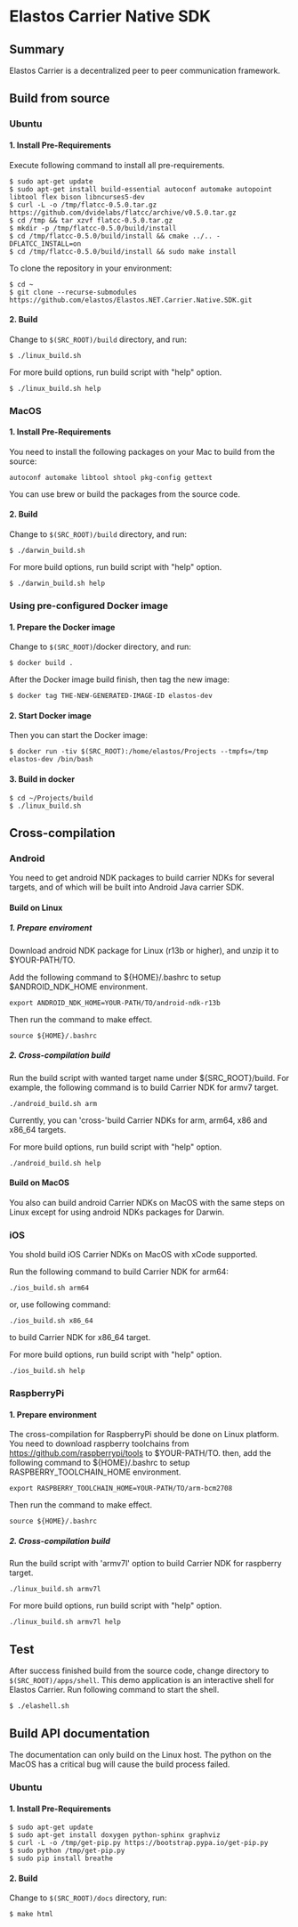 # Elastos Carrier Native SDK

## Summary

Elastos Carrier is a decentralized peer to peer communication framework.

## Build from source

### Ubuntu

#### 1. Install Pre-Requirements

Execute following command to install all pre-requirements.

```shell
$ sudo apt-get update
$ sudo apt-get install build-essential autoconf automake autopoint libtool flex bison libncurses5-dev
$ curl -L -o /tmp/flatcc-0.5.0.tar.gz https://github.com/dvidelabs/flatcc/archive/v0.5.0.tar.gz
$ cd /tmp && tar xzvf flatcc-0.5.0.tar.gz
$ mkdir -p /tmp/flatcc-0.5.0/build/install
$ cd /tmp/flatcc-0.5.0/build/install && cmake ../.. -DFLATCC_INSTALL=on
$ cd /tmp/flatcc-0.5.0/build/install && sudo make install
```

To clone the repository in your environment:
```shell
$ cd ~
$ git clone --recurse-submodules https://github.com/elastos/Elastos.NET.Carrier.Native.SDK.git
```
#### 2. Build

Change to `$(SRC_ROOT)/build` directory, and run:

```shell
$ ./linux_build.sh
```

For more build options, run build script with "help" option.

```shell
$ ./linux_build.sh help
```

### MacOS

#### 1. Install Pre-Requirements

You need to install the following packages on your Mac to build from the source:

```shell
autoconf automake libtool shtool pkg-config gettext
```

You can use brew or build the packages from the source code.

#### 2. Build

Change to `$(SRC_ROOT)/build` directory, and run:

```shell
$ ./darwin_build.sh
```

For more build options, run build script with "help" option.

```shell
$ ./darwin_build.sh help
```

### Using pre-configured Docker image

#### 1. Prepare the Docker image

Change to `$(SRC_ROOT)`/docker directory, and run:

```shell
$ docker build .
```

After the Docker image build finish, then tag the new image:

```shell
$ docker tag THE-NEW-GENERATED-IMAGE-ID elastos-dev
```

#### 2. Start Docker image

Then you can start the Docker image:

```shell
$ docker run -tiv $(SRC_ROOT):/home/elastos/Projects --tmpfs=/tmp elastos-dev /bin/bash
```

#### 3. Build in docker

```shell
$ cd ~/Projects/build
$ ./linux_build.sh
```

## Cross-compilation

### Android

You need to get android NDK packages to build carrier NDKs for several targets, and of which will be built into Android Java carrier SDK.

#### Build on Linux

##### 1. Prepare enviroment

Download android NDK package for Linux (r13b or higher), and unzip it to $YOUR-PATH/TO.

Add the following command to ${HOME}/.bashrc to setup $ANDROID_NDK_HOME environment.

```shell
export ANDROID_NDK_HOME=YOUR-PATH/TO/android-ndk-r13b
```

Then run the command to make effect.

```shell
source ${HOME}/.bashrc
```

##### 2. Cross-compilation build

Run the build script with wanted target name under ${SRC_ROOT}/build. For example, the following command is to build Carrier NDK for armv7 target.

```shell
./android_build.sh arm
```

Currently, you can 'cross-'build Carrier NDKs for arm, arm64, x86 and x86_64 targets.

For more build options, run build script with "help" option.

```shell
./android_build.sh help
```

#### Build on MacOS

You also can build android Carrier NDKs on MacOS with the same steps on Linux except for using android NDKs packages for Darwin.

### iOS

You shold build iOS Carrier NDKs on MacOS with xCode supported.

Run the following command to build Carrier NDK for arm64:

```
./ios_build.sh arm64
```

or, use following command:

```
./ios_build.sh x86_64
```

to build Carrier NDK for x86_64 target.

For more build options, run build script with "help" option.

```
./ios_build.sh help
```

### RaspberryPi

#### 1. Prepare environment

The cross-compilation for RaspberryPi should be done on Linux platform. You need to download raspberry toolchains from https://github.com/raspberrypi/tools to $YOUR-PATH/TO. then, add the following command to ${HOME}/.bashrc to setup RASPBERRY_TOOLCHAIN_HOME environment.

```shell
export RASPBERRY_TOOLCHAIN_HOME=YOUR-PATH/TO/arm-bcm2708
```

Then run the command to make effect.

```shell
source ${HOME}/.bashrc
```

##### 2. Cross-compilation build

Run the build script with 'armv7l' option to build Carrier NDK for raspberry target.

```shell
./linux_build.sh armv7l
```

For more build options, run build script with "help" option.

```shell
./linux_build.sh armv7l help
```

## Test

After success finished build from the source code, change directory to `$(SRC_ROOT)/apps/shell`.
This demo application is an interactive shell for Elastos Carrier. Run following command to start
the shell.

```shell
$ ./elashell.sh
```

## Build API documentation

The documentation can only build on the Linux host. The python on the MacOS has a critical bug 
will cause the build process failed.

### Ubuntu

#### 1. Install Pre-Requirements

```shell
$ sudo apt-get update
$ sudo apt-get install doxygen python-sphinx graphviz
$ curl -L -o /tmp/get-pip.py https://bootstrap.pypa.io/get-pip.py
$ sudo python /tmp/get-pip.py
$ sudo pip install breathe
```

#### 2. Build

Change to `$(SRC_ROOT)/docs` directory, run:

```shell
$ make html
```
